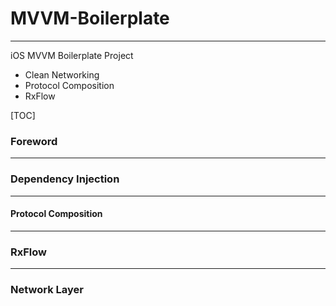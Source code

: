 # MVVM-Boilerplate

--------

iOS MVVM Boilerplate Project
- Clean Networking
- Protocol Composition
- RxFlow

[TOC]

### Foreword

-------



### Dependency Injection

-------



#### Protocol Composition

--------



### RxFlow

--------

### Network Layer
